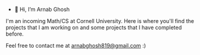 - 👋 Hi, I’m Arnab Ghosh

I'm an incoming Math/CS at Cornell University. Here is where you'll find the projects that I am working on and some projects that I have completed before. 

Feel free to contact me at arnabghosh819@gmail.com :)


